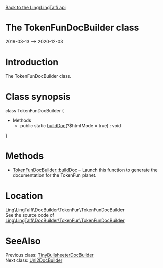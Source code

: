 [Back to the Ling/LingTalfi api](https://github.com/lingtalfi/LingTalfi/blob/master/doc/api/Ling/LingTalfi.md)



The TokenFunDocBuilder class
================
2019-03-13 --> 2020-12-03






Introduction
============

The TokenFunDocBuilder class.



Class synopsis
==============


class <span class="pl-k">TokenFunDocBuilder</span>  {

- Methods
    - public static [buildDoc](https://github.com/lingtalfi/LingTalfi/blob/master/doc/api/Ling/LingTalfi/DocBuilder/TokenFun/TokenFunDocBuilder/buildDoc.md)(?$htmlMode = true) : void

}






Methods
==============

- [TokenFunDocBuilder::buildDoc](https://github.com/lingtalfi/LingTalfi/blob/master/doc/api/Ling/LingTalfi/DocBuilder/TokenFun/TokenFunDocBuilder/buildDoc.md) &ndash; Launch this function to generate the documentation for the TokenFun planet.





Location
=============
Ling\LingTalfi\DocBuilder\TokenFun\TokenFunDocBuilder<br>
See the source code of [Ling\LingTalfi\DocBuilder\TokenFun\TokenFunDocBuilder](https://github.com/lingtalfi/LingTalfi/blob/master/DocBuilder/TokenFun/TokenFunDocBuilder.php)



SeeAlso
==============
Previous class: [TinyBullsheeterDocBuilder](https://github.com/lingtalfi/LingTalfi/blob/master/doc/api/Ling/LingTalfi/DocBuilder/TinyBullsheeter/TinyBullsheeterDocBuilder.md)<br>Next class: [Uni2DocBuilder](https://github.com/lingtalfi/LingTalfi/blob/master/doc/api/Ling/LingTalfi/DocBuilder/Uni2/Uni2DocBuilder.md)<br>

